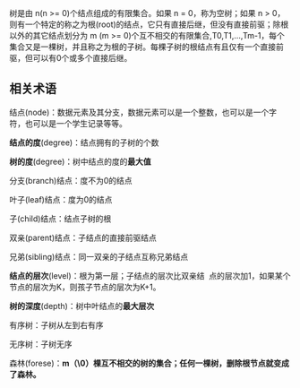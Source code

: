 树是由 n(n >= 0)个结点组成的有限集合。如果 n = 0，称为空树；如果 n > 0，则有一个特定的称之为根(root)的结点，它只有直接后继，但没有直接前驱；除根以外的其它结点划分为 m (m >= 0)个互不相交的有限集合,T0,T1,…,Tm-1，每个集合又是一棵树，并且称之为根的子树。每棵子树的根结点有且仅有一个直接前驱，但可以有0个或多个直接后继。

## 相关术语
结点(node)：数据元素及其分支，数据元素可以是一个整数，也可以是一个字符，也可以是一个学生记录等等。

**结点的度**(degree)：结点拥有的子树的个数

**树的度**(degree)：树中结点的度的**最大值**

分支(branch)结点：度不为0的结点

叶子(leaf)结点：度为0的结点

子(child)结点：结点子树的根

双亲(parent)结点：子结点的直接前驱结点

兄弟(sibling)结点：同一双亲的子结点互称兄弟结点

**结点的层次**(level)：根为第一层；子结点的层次比双亲结  点的层次加1，如果某个节点的层次为K，则孩子节点的层次为K+1。

**树的深度**(depth)：树中叶结点的**最大层次**

有序树：子树从左到右有序

无序树：子树无序

森林(forese)：**m（\0）棵互不相交的树的集合；任何一棵树，删除根节点就变成了森林。**


